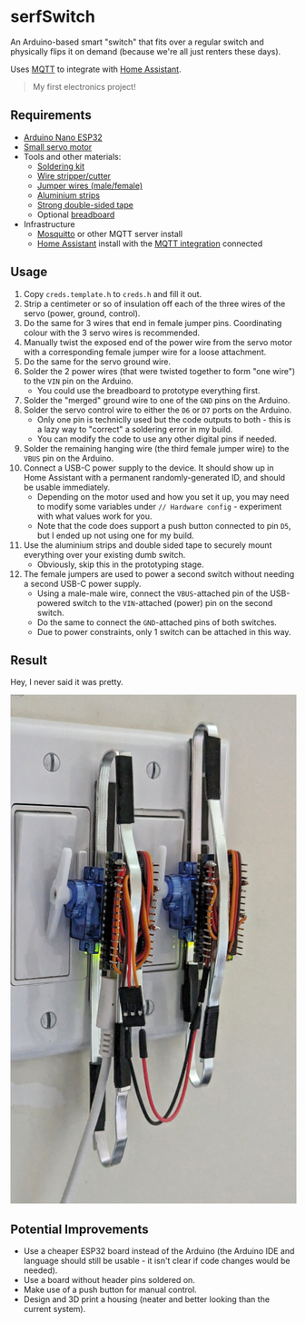 # serfSwitch

An Arduino-based smart "switch" that fits over a regular switch and physically flips it on demand (because we're all just renters these days).

Uses [MQTT](https://mqtt.org/) to integrate with [Home Assistant](https://www.home-assistant.io/).

> My first electronics project!

## Requirements

- [Arduino Nano ESP32](https://docs.arduino.cc/hardware/nano-esp32)
- [Small servo motor](https://www.amazon.ca/dp/B0BMFY8SX8?psc=1&ref=ppx_yo2ov_dt_b_product_details)
- Tools and other materials:
  - [Soldering kit](https://www.amazon.ca/dp/B085Y328GK?psc=1&ref=ppx_yo2ov_dt_b_product_details)
  - [Wire stripper/cutter](https://www.amazon.ca/dp/B073YG65N2?ref=ppx_yo2ov_dt_b_product_details&th=1)
  - [Jumper wires (male/female)](https://www.amazon.ca/IZOKEE-240pcs-Solderless-Breadboard-Arduino/dp/B08151TQHG/ref=sr_1_5?crid=36ZMSYJOC62IM&keywords=female+jumper&qid=1693773281&sprefix=female+jumer%2Caps%2C309&sr=8-5)
  - [Aluminium strips](https://www.amazon.ca/dp/B07PDDCMC5?psc=1&ref=ppx_yo2ov_dt_b_product_details)
  - [Strong double-sided tape](https://www.amazon.ca/dp/B07PYG86FC?psc=1&ref=ppx_yo2ov_dt_b_product_details)
  - Optional [breadboard](https://www.amazon.ca/BB400-Solderless-BreadBoard-tie-Points-Backing/dp/B00Q9G8MQS)
- Infrastructure
  - [Mosquitto](https://mosquitto.org/) or other MQTT server install
  - [Home Assistant](https://www.home-assistant.io/) install with the [MQTT integration](https://www.home-assistant.io/integrations/mqtt/) connected

## Usage

1. Copy `creds.template.h` to `creds.h` and fill it out.
2. Strip a centimeter or so of insulation off each of the three wires of the servo (power, ground, control).
3. Do the same for 3 wires that end in female jumper pins. Coordinating colour with the 3 servo wires is recommended.
4. Manually twist the exposed end of the power wire from the servo motor with a corresponding female jumper wire for a loose attachment.
5. Do the same for the servo ground wire.
6. Solder the 2 power wires (that were twisted together to form "one wire") to the `VIN` pin on the Arduino.
   - You could use the breadboard to prototype everything first.
7. Solder the "merged" ground wire to one of the `GND` pins on the Arduino.
8. Solder the servo control wire to either the `D6` or `D7` ports on the Arduino.
   - Only one pin is techniclly used but the code outputs to both - this is a lazy way to "correct" a soldering error in my build.
   - You can modify the code to use any other digital pins if needed.
9. Solder the remaining hanging wire (the third female jumper wire) to the `VBUS` pin on the Arduino.
10. Connect a USB-C power supply to the device. It should show up in Home Assistant with a permanent randomly-generated ID, and should be usable immediately.
    - Depending on the motor used and how you set it up, you may need to modify some variables under `// Hardware config` - experiment with what values work for you.
    - Note that the code does support a push button connected to pin `D5`, but I ended up not using one for my build.
11. Use the aluminium strips and double sided tape to securely mount everything over your existing dumb switch.
    - Obviously, skip this in the prototyping stage.
12. The female jumpers are used to power a second switch without needing a second USB-C power supply.
    - Using a male-male wire, connect the `VBUS`-attached pin of the USB-powered switch to the `VIN`-attached (power) pin on the second switch.
    - Do the same to connect the `GND`-attached pins of both switches.
    - Due to power constraints, only 1 switch can be attached in this way.

## Result

Hey, I never said it was pretty.

![result.png](result.png)

## Potential Improvements

- Use a cheaper ESP32 board instead of the Arduino (the Arduino IDE and language should still be usable - it isn't clear if code changes would be needed).
- Use a board without header pins soldered on.
- Make use of a push button for manual control.
- Design and 3D print a housing (neater and better looking than the current system).